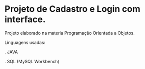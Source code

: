 # Projeto de Cadastro e Login com interface.
Projeto elaborado na materia Programação Orientada a Objetos.

Linguagens usadas:

. JAVA

. SQL (MySQL Workbench)
